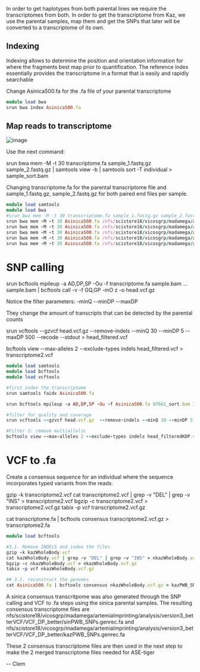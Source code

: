 In order to get haplotypes from both parental lines we require the transcriptomes from both. In order to get the transcriptome from Kaz, we use the parental samples, map them and get the SNPs that later will be converted to a transcriptome of its own.

## Indexing

Indexing allows to determine the position and orientation information for where the fragments best map prior to quantification. The reference index essentially provides the transcriptome in a format that is easily and rapidly searchable


Change Asinica500.fa for the .fa file of your parental transcriptome

``` ruby
module load bwa
srun bwa index Asinica500.fa
```

## Map reads to transcriptome

![image](https://github.com/sarabi98/howToImprinting/assets/94226596/dbf66044-d731-43a7-b81b-5a92fc4ec848)


Use the next command:

srun bwa mem -M -t 30 transcriptome.fa sample_1.fastq.gz sample_2.fastq.gz | samtools view -b | samtools sort -T individual > sample_sort.bam

Changing transcriptome.fa for the parental transcriptome file and sample_1.fastq.gz, sample_2.fastq.gz for both paired end files per sample.

``` ruby
module load samtools
module load bwa
#srun bwa mem -M -t 30 transcriptome.fa sample_1.fastq.gz sample_2.fastq.gz | samtools view -b | samtools sort -T individual > sample_sort.bam
srun bwa mem -M -t 30 Asinica500.fa /nfs/scistore18/vicosgrp/madamega/artemiaImprinting/analysis/parents/97661_P_KAZ_F.1.fastq.gz /nfs/scistore18/vicosgrp/madamega/artemiaImprinting/analysis/parents/97661_P_KAZ_F.2.fastq.gz | samtools view -b | samtools sort -T individual > 97661_sort.bam
srun bwa mem -M -t 30 Asinica500.fa /nfs/scistore18/vicosgrp/madamega/artemiaImprinting/analysis/parents/39873_P_KAZ_M.1.fastq.gz /nfs/scistore18/vicosgrp/madamega/artemiaImprinting/analysis/parents/39873_P_KAZ_M.2.fastq.gz | samtools view -b | samtools sort -T individual > 39873_sort.bam
srun bwa mem -M -t 30 Asinica500.fa /nfs/scistore18/vicosgrp/madamega/artemiaImprinting/analysis/parents/39874_P_KAZ_M.1.fastq.gz /nfs/scistore18/vicosgrp/madamega/artemiaImprinting/analysis/parents/39874_P_KAZ_M.2.fastq.gz | samtools view -b | samtools sort -T individual > 39874_sort.bam
srun bwa mem -M -t 30 Asinica500.fa /nfs/scistore18/vicosgrp/madamega/artemiaImprinting/analysis/parents/39875_P_KAZ_F.1.fastq.gz /nfs/scistore18/vicosgrp/madamega/artemiaImprinting/analysis/parents/39875_P_KAZ_F.2.fastq.gz | samtools view -b | samtools sort -T individual > 39875_sort.bam
srun bwa mem -M -t 30 Asinica500.fa /nfs/scistore18/vicosgrp/madamega/artemiaImprinting/analysis/parents/39876_P_KAZ_F.1.fastq.gz /nfs/scistore18/vicosgrp/madamega/artemiaImprinting/analysis/parents/39876_P_KAZ_F.2.fastq.gz | samtools view -b | samtools sort -T individual > 39876_sort.bam
```

# SNP calling

srun bcftools mpileup -a AD,DP,SP -Ou -f transcriptome.fa sample.bam ... sample.bam  | bcftools call -v -f GQ,GP -mO z -o head.vcf.gz

Notice the  filter  parameters: -minQ --minDP --maxDP

They change the amount of transcripts that can be detected by the parental counts

srun vcftools --gzvcf head.vcf.gz  --remove-indels --minQ 30 --minDP 5 --maxDP 500 --recode --stdout >  head_filtered.vcf

bcftools view --max-alleles 2 --exclude-types indels head_filtered.vcf > transcriptome2.vcf

``` ruby
module load samtools
module load bcftools
module load vcftools

#first index the transcriptome
srun samtools faidx Asinica500.fa

srun bcftools mpileup -a AD,DP,SP -Ou -f Asinica500.fa 97661_sort.bam 39873_sort.bam 39874_sort.bam 39875_sort.bam 39876_sort.bam | bcftools call -v -f GQ,GP -mO z -o head.vcf.gz

#filter for quality and coverage
srun vcftools --gzvcf head.vcf.gz  --remove-indels --minQ 30 --minDP 5 --maxDP 500 --recode --stdout >  head_filteredKDP.vcf

#Filter 2: remove multiallelic
bcftools view --max-alleles 2 --exclude-types indels head_filteredKDP.vcf > /nfs/scistore18/vicosgrp/madamega/artemiaImprinting/analysis/VCF_DP_better/kazWholeBody.vcf
```

# VCF to .fa

Create a consensus sequence for an individual where the sequence incorporates typed variants from the reads.


gzip -k transcriptome2.vcf
cat transcriptome2.vcf | grep -v "DEL" | grep -v "INS" > transcriptome2.vcf
bgzip -c transcriptome2.vcf > transcriptome2.vcf.gz
tabix -p vcf transcriptome2.vcf.gz


cat transcriptome.fa | bcftools consensus transcriptome2.vcf.gz > transcriptome2.fa

``` ruby
module load bcftools

#3.1. Remove INDELS and index the files
gzip -k kazWholeBody.vcf
cat kazWholeBody.vcf | grep -v "DEL" | grep -v "INS" > nkazWholeBody.vcf
bgzip -c nkazWholeBody.vcf > nkazWholeBody.vcf.gz
tabix -p vcf nkazWholeBody.vcf.gz

## 3.2. reconstruct the genomes
cat Asinica500.fa | bcftools consensus nkazWholeBody.vcf.gz > kazPWB_SNPs.genrec.fa
```

A sinica consensus transcritpome was also generated through the SNP calling and VCF to .fa steps using the sinica parental samples. The resulting consensus transcriptome files are nfs/scistore18/vicosgrp/madamega/artemiaImprinting/analysis/version3_betterVCF/VCF_DP_better/sinPWB_SNPs.genrec.fa and nfs/scistore18/vicosgrp/madamega/artemiaImprinting/analysis/version3_betterVCF/VCF_DP_better/kazPWB_SNPs.genrec.fa

These 2 consensus transcriptome files are then used in the next step to make the 2 merged transcriptome files needed for ASE-tiger

  -- Clem
